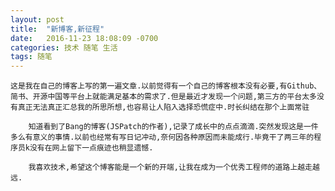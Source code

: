 ```yaml
---
layout: post
title:  "新博客,新征程"
date:   2016-11-23 18:08:09 -0700
categories: 技术 随笔 生活
tags: 随笔
---
```



	这是我在自己的博客上写的第一遍文章.以前觉得有一个自己的博客根本没有必要,有Github、简书、开源中国等平台上就能满足基本的需求了.但是最近才发现一个问题,第三方的平台太多没有真正无法真正汇总我的所思所想,也容易让人陷入选择恐慌症中.时长纠结在那个上面常驻

		知道看到了Bang的博客(JSPatch的作者),记录了成长中的点点滴滴.突然发现这是一件多么有意义的事情.以前也经常有写日记冲动,奈何因各种原因而未能成行.毕竟干了两三年的程序员k没有在网上留下一点痕迹也稍显遗憾.
		
		我喜欢技术,希望这个博客能是一个新的开端,让我在成为一个优秀工程师的道路上越走越远.
<!-- Renge is designed by Junchao (www.junchaowang.com), inspired by the amination called "のんのんびより" and named by one of the Characters, Renge Miyauchi (宮内 れんげ). If you have any questions, you can reach me via <a href="https://github.com/billyfish152/Renge">Renge on GitHub</a> by submitting an issue or via email billyfish152[at]gmail.com.

<h3>Original Jekyll instruction</h3>

You’ll find this post in your `_posts` directory. Go ahead and edit it and re-build the site to see your changes. You can rebuild the site in many different ways, but the most common way is to run `jekyll serve`, which launches a web server and auto-regenerates your site when a file is updated.

To add new posts, simply add a file in the `_posts` directory that follows the convention `YYYY-MM-DD-name-of-post.ext` and includes the necessary front matter. Take a look at the source for this post to get an idea about how it works.

Jekyll also offers powerful support for code snippets:

{% highlight ruby %}
def print_hi(name)
  puts "Hi, #{name}"
end
print_hi('Tom')
#=> prints 'Hi, Tom' to STDOUT.
{% endhighlight %}

Check out the [Jekyll docs][jekyll-docs] for more info on how to get the most out of Jekyll. File all bugs/feature requests at [Jekyll’s GitHub repo][jekyll-gh]. If you have questions, you can ask them on [Jekyll Talk][jekyll-talk].

[jekyll-docs]: http://jekyllrb.com/docs/home
[jekyll-gh]:   https://github.com/jekyll/jekyll
[jekyll-talk]: https://talk.jekyllrb.com/ -->
